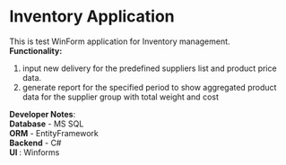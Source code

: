 # Inventory Application
This is test WinForm application for Inventory management.</br>
<b>Functionality:</b> 
1) input new delivery for the predefined suppliers list and product price data.</br>
2) generate report for the specified period to show aggregated product data for the supplier group with total weight and cost</br>

<b>Developer Notes</b>:</br>
<b>Database</b> - MS SQL</br>
<b>ORM</b> - EntityFramework</br>
<b>Backend</b> - C#</br>
<b>UI </b>: Winforms</br>
